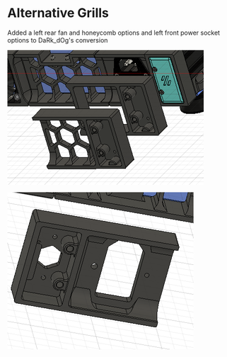 # Alternative Grills

Added a left rear fan and honeycomb options and left front power socket options to DaRk_dOg's conversion

![Alt text](images/rear-left.png)

![Alt text](images/socket-front-left.png)